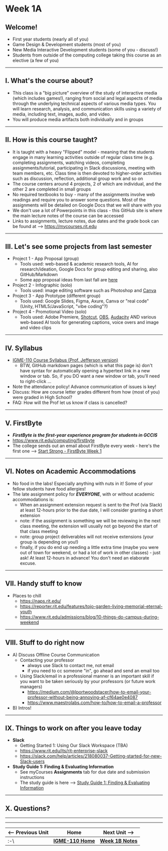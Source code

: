 # Week 1A

## Welcome!
- First year students (nearly all of you)
- Game Design & Development students (most of you)
- New Media Interactive Development students (some of you - discuss!)
- Students from outside of the computing college taking this course as an elective (a few of you)

---

## I. What's the course about?
- This class is a "big picture" overview of the study of interactive media (which includes games!), ranging from social and legal aspects of media through the underlying technical aspects of various media types. You will learn research, analysis, and communication skills using a variety of media, including text, images, audio, and video.
- You will produce media artifacts both individually and in groups

---

## II. How is this course taught?
- It is taught with a heavy "Flipped" model - meaning that the students engage in many learning activities outside of regular class time (e.g. completing assignments, watching videos, completing assignments/tutorial, participating in Slack discussions, meeting with team members, etc. Class time is then devoted to higher-order activities such as discussion, reflection, additional group work and so on
- The course centers around 4 projects, 2 of which are individual, and the other 2 are completed in small groups
- No required textbooks to buy - many of the assignments involve web readings and require you to answer some questions. Most of the assignments will be detailed on Google Docs that we will share with you
- We don't use a lot of Powerpoints in this class - this GitHub site is where the main lecture notes of the course can be accessed
- Links to assignments, lecture notes, due dates and the grade book can be found at -->  https://mycourses.rit.edu

---

## III. Let's see some projects from last semester
- Project 1 - App Proposal (group)
  - Tools used: web-based & academic research tools, AI for research/ideation, Google Docs for group editing and sharing, also GitHub/Markdown
  - Some app proposal ideas from last fall are [here](1B.md#some-examples-from-last-year)
- Project 2 - Infographic (solo)
  - Tools used: image editing software such as Photoshop and [Canva](https://www.canva.com/)
- Project 3 - App Prototype (different group)
  - Tools used: Google Slides, Figma, Axure, Canva or "real code" (Unity, HTML5/JavaScript, "vibe coding"?)
- Project 4 - Promotional Video (solo)
  - Tools used: Adobe Premiere, [Shotcut](https://www.movavi.com/learning-portal/shotcut-review.html), [OBS](https://restream.io/learn/what-is/obs), [Audacity](https://www.audacityteam.org/download/) AND various web-based AI tools for generating captions, voice overs and image and video clips

---

## IV. Syllabus
- [IGME-110 Course Syllabus (Prof. Jefferson version)](https://docs.google.com/document/d/1aFfF8M9hxW-ODsmttEBehSBVfbKOrLFijFr-Wc2F2aM/edit?usp=sharing)
  - BTW, GitHub markdown pages (which is what this page is) don't have syntax for automatically opening a hypertext link in a new window or tab. So, if you DO want a new window or tab, you'll need to right-click ...
- Note the attendance policy! Advance communication of issues is key!
- Discuss: How are course letter grades different from how (most of you) were graded in High School? 
- FAQ: How will the Prof let us know if class is cancelled?

---


## V. FirstByte
- ***FirstByte is the first-year experience program for students in GCCIS***
- https://www.rit.edu/computing/firstbyte
- The college sends out an email about FirstByte every week - here's the first one --> [Start Strong - FirstByte Week 1](../firstbyte)

---

## VI. Notes on Academic Accommodations
- No food in the labs! Especially anything with nuts in it! Some of your fellow students have food allergies!
- The late assignment policy for ***EVERYONE***, with or without academic accommodations is:
  - When an assignment extension request is sent to the Prof (via Slack) at least 12-hours prior to the due date, I will consider granting a short extension
  - note: if the assignment is something we will be reviewing in the next class meeting, the extension will usually not go beyond the start of that class meeting
  - note: group project deliverables will not receive extensions (your group is depending on you!)
  - finally, if you do end up needing a little extra time (maybe you were out of town for weekend, or had a lot of work in other classes) - just ask! At least 12-hours in advance! You don't need an elaborate excuse.

---

## VII. Handy stuff to know
- Places to chill
  - https://naps.rit.edu/
  - https://reporter.rit.edu/features/tojo-garden-living-memorial-eternal-youth
  - https://www.rit.edu/admissions/blog/10-things-do-campus-during-weekend

---

## VIII. Stuff to do right now
- A) Discuss Offline Course Communication
  - Contacting your professor
    - always use Slack to contact me, not email
    - if you need to cc someone "in", go ahead and send an email too
  - Using Slack/email in a professional manner is an important skill if you want to be taken seriously by your professors (or future work managers)
    - https://medium.com/@lportwoodstacer/how-to-email-your-professor-without-being-annoying-af-cf64ae0e4087
    - https://www.maestrolabs.com/how-to/how-to-email-a-professor
- B) Intros!

---

## IX. Things to work on after you leave today
- **Slack**
  - Getting Started 1: Using Our Slack Workspace (TBA)
  - https://www.rit.edu/its/rit-enterprise-slack
  - https://slack.com/help/articles/218080037-Getting-started-for-new-Slack-users
- **Study Guide 1: Finding & Evaluating Information**
  - See myCourses **Assignments** tab for due date and submission instructions
  - The study guide is here --> [Study Guide 1: Finding & Evaluating Information](https://docs.google.com/document/d/1wDECfUJ0vOIfQwDLwyfGh6lNDSAkpz16XXAOAUGdJ1A/copy)

---

## X. Questions?

---
---

| <-- Previous Unit | Home | Next Unit -->
| --- | --- | --- 
|   :-\  |  [**IGME-110 Home**](../) | [**Week 1B Notes**](1B.md)
